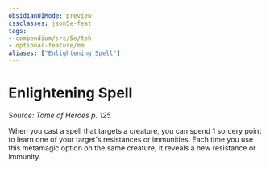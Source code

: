 ```yaml
---
obsidianUIMode: preview
cssclasses: json5e-feat
tags:
- compendium/src/5e/toh
- optional-feature/mm
aliases: ["Enlightening Spell"]
---
```

# Enlightening Spell
*Source: Tome of Heroes p. 125*  

When you cast a spell that targets a creature, you can spend 1 sorcery point to learn one of your target's resistances or immunities. Each time you use this metamagic option on the same creature, it reveals a new resistance or immunity.